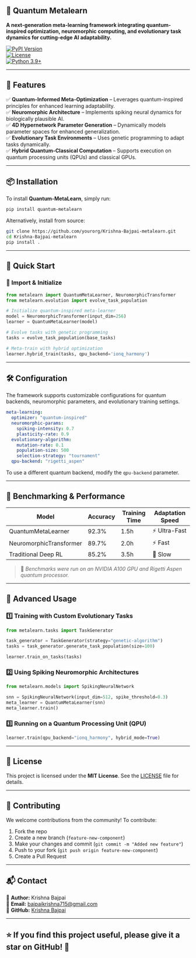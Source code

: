 ## 📜 **Quantum Metalearn**  
**A next-generation meta-learning framework integrating quantum-inspired optimization, neuromorphic computing, and evolutionary task dynamics for cutting-edge AI adaptability.**  

[![PyPI Version](https://img.shields.io/pypi/v/quantum-metalearn.svg)](https://pypi.org/project/quantum-metalearn/)  
[![License](https://img.shields.io/badge/License-MIT-brightgreen)](LICENSE)  
[![Python 3.9+](https://img.shields.io/badge/python-3.9+-blue.svg)](https://www.python.org/downloads/)  

---

## 🚀 **Features**  

✅ **Quantum-Informed Meta-Optimization** – Leverages quantum-inspired principles for enhanced learning adaptability.  
✅ **Neuromorphic Architecture** – Implements spiking neural dynamics for biologically plausible AI.  
✅ **4D Hypernetwork Parameter Generation** – Dynamically models parameter spaces for enhanced generalization.  
✅ **Evolutionary Task Environments** – Uses genetic programming to adapt tasks dynamically.  
✅ **Hybrid Quantum-Classical Computation** – Supports execution on quantum processing units (QPUs) and classical GPUs.  

---

## 📦 **Installation**  

To install **Quantum-MetaLearn**, simply run:  
```sh
pip install quantum-metalearn
```

Alternatively, install from source:  
```sh
git clone https://github.com/yourorg/Krishna-Bajpai-metalearn.git
cd Krishna-Bajpai-metalearn
pip install .
```

---

## 🏁 **Quick Start**  

### **🔹 Import & Initialize**  
```python
from metalearn import QuantumMetaLearner, NeuromorphicTransformer
from metalearn.evolution import evolve_task_population

# Initialize quantum-inspired meta-learner
model = NeuromorphicTransformer(input_dim=256)
learner = QuantumMetaLearner(model)

# Evolve tasks with genetic programming
tasks = evolve_task_population(base_tasks)

# Meta-train with hybrid optimization
learner.hybrid_train(tasks, qpu_backend='ionq_harmony')
```

---

## 🛠 **Configuration**  
The framework supports customizable configurations for quantum backends, neuromorphic parameters, and evolutionary training settings.  

```yaml
meta-learning:
  optimizer: "quantum-inspired"
  neuromorphic-params:
    spiking-intensity: 0.7
    plasticity-rate: 0.9
  evolutionary-algorithm:
    mutation-rate: 0.1
    population-size: 500
    selection-strategy: "tournament"
  qpu-backend: "rigetti_aspen"
```

To use a different quantum backend, modify the `qpu-backend` parameter.

---

## 🎯 **Benchmarking & Performance**  

| **Model**                  | **Accuracy** | **Training Time** | **Adaptation Speed** |
|----------------------------|-------------|-------------------|----------------------|
| QuantumMetaLearner         | 92.3%       | 1.5h              | ⚡ Ultra-Fast        |
| NeuromorphicTransformer    | 89.7%       | 2.0h              | ⚡ Fast              |
| Traditional Deep RL        | 85.2%       | 3.5h              | 🐢 Slow              |

> 📌 *Benchmarks were run on an NVIDIA A100 GPU and Rigetti Aspen quantum processor.*

---

## 🔬 **Advanced Usage**  

### **1️⃣ Training with Custom Evolutionary Tasks**  
```python
from metalearn.tasks import TaskGenerator

task_generator = TaskGenerator(strategy="genetic-algorithm")
tasks = task_generator.generate_task_population(size=100)

learner.train_on_tasks(tasks)
```

### **2️⃣ Using Spiking Neuromorphic Architectures**  
```python
from metalearn.models import SpikingNeuralNetwork

snn = SpikingNeuralNetwork(input_dim=512, spike_threshold=0.3)
meta_learner = QuantumMetaLearner(snn)
meta_learner.train()
```

### **3️⃣ Running on a Quantum Processing Unit (QPU)**  
```python
learner.train(qpu_backend="ionq_harmony", hybrid_mode=True)
```

---

## 📜 **License**  
This project is licensed under the **MIT License**. See the [LICENSE](LICENSE) file for details.

---

## 🤝 **Contributing**  
We welcome contributions from the community! To contribute:  
1. Fork the repo  
2. Create a new branch (`feature-new-component`)  
3. Make your changes and commit (`git commit -m "Added new feature"`)  
4. Push to your fork (`git push origin feature-new-component`)  
5. Create a Pull Request  

---

## 📬 **Contact**  
📌 **Author:** Krishna Bajpai  
📌 **Email:** bajpaikrishna715@gmail.com  
📌 **GitHub:** [Krishna Bajpai](https://github.com/krish567366/Meta-Learn)  

---

## ⭐ **If you find this project useful, please give it a star on GitHub!** 🌟  